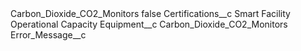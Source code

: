 <?xml version="1.0" encoding="UTF-8"?>
<CustomMetadata xmlns="http://soap.sforce.com/2006/04/metadata" xmlns:xsi="http://www.w3.org/2001/XMLSchema-instance" xmlns:xsd="http://www.w3.org/2001/XMLSchema">
    <label>Carbon_Dioxide_CO2_Monitors</label>
    <protected>false</protected>
    <values>
        <field>Certifications__c</field>
        <value xsi:type="xsd:string">Smart Facility Operational Capacity</value>
    </values>
    <values>
        <field>Equipment__c</field>
        <value xsi:type="xsd:string">Carbon_Dioxide_CO2_Monitors</value>
    </values>
    <values>
        <field>Error_Message__c</field>
        <value xsi:nil="true"/>
    </values>
</CustomMetadata>
